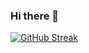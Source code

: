 ### Hi there 👋
[![GitHub Streak](https://streak-stats.demolab.com?user=arielmerinos&hide_border=true&border_radius=0&date_format=j%20M%5B%20Y%5D)](https://git.io/streak-stats)

<!--
**arielmerinos/arielmerinos** is a ✨ _special_ ✨ repository because its `README.md` (this file) appears on your GitHub profile.

Here are some ideas to get you started:

- 🔭 I’m currently working on ...
- 🌱 I’m currently learning ...
- 👯 I’m looking to collaborate on ...
- 🤔 I’m looking for help with ...
- 💬 Ask me about ...
- 📫 How to reach me: ...
- 😄 Pronouns: ...
- ⚡ Fun fact: ...
-->
